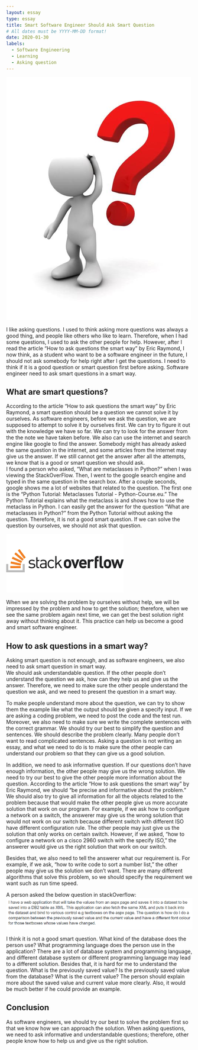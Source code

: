 ```yaml
---
layout: essay
type: essay
title: Smart Software Engineer Should Ask Smart Question 
# All dates must be YYYY-MM-DD format!
date: 2020-01-30
labels: 
  - Software Engineering
  - Learning
  - Asking question
---
```


<img class="ui small top floated image" src="../images/question.jpg">

I like asking questions.  I used to think asking more questions was always a good thing, and people like others who like to learn.  Therefore, when I had some questions, I used to ask the other people for help.   However, after I read the article “How to ask questions the smart way” by Eric Raymond, I now think, as a student who want to be a software engineer in the future, I should not ask somebody for help right after I get the questions.  I need to think if it is a good question or smart question first before asking.   Software engineer need to ask smart questions in a smart way.
## What are smart questions?

According to the article “How to ask questions the smart way” by Eric Raymond, a smart question should be a question we cannot solve it by ourselves.  As software engineers, before we ask the question, we are supposed to attempt to solve it by ourselves first.  We can try to figure it out with the knowledge we have so far.  We can try to look for the answer from the the note we have taken before.  We also can use the internet and search engine like google to find the answer.   Somebody might has already asked the same question in the internet, and some articles from the internet may give us the answer.  If we still cannot get the answer after all the attempts, we know that is a good or smart question we should ask.  
I found a person who asked, “What are metaclasses in Python?” when I was viewing the StackOverFlow. Then, I went to the google search engine and typed in the same question in the search box.  After a couple seconds, google shows me a lot of websites that related to the question.  The first one is the “Python Tutorial: Metaclasses Tutorial - Python-Course.eu.”  The Python Tutorial explains what the metaclass is and shows how to use the metaclass in Python.  I can easily get the answer for the question “What are metaclasses in Python?” from the Python Tutorial without asking the question.  Therefore, it is not a good smart question.  If we can solve the question by ourselves, we should not ask that question.  

<img class="ui small top floated image" src="../images/st.png">

When we are solving the problem by ourselves without help, we will be impressed by the problem and how to get the solution;  therefore, when we see the same problem again next time, we can get the best solution right away without thinking about it.  This practice can help us become a good and smart software engineer. 



## How to ask questions in a smart way?

Asking smart question is not enough, and as software engineers, we also need to ask smart question in smart way.  
We should ask understandable question.  If the other people don’t understand the question we ask, how can they help us and give us the answer.  Therefore, we need to make sure the other people understand the question we ask, and we need to present the question in a smart way.

To make people understand more about the question, we can try to show them the example like what the output should be given a specify input.  If we are asking a coding problem, we need to post the code and the test run.  Moreover, we also need to make sure we write the complete sentences with the correct grammar.  We should try our best to simplify the question and sentences.  We should describe the problem clearly.   Many people don’t want to read complicated sentences.  Asking a question is not writing an essay, and what we need to do is to make sure the other people can understand our problem so that they can give us a good solution.

In addition, we need to ask informative question. If our questions don’t have enough information, the other people may give us the wrong solution.  We need to try our best to give the other people more information about the question.  According to the article “How to ask questions the smart way” by Eric Raymond, we should “be precise and informative about the problem.”  We should also try to give all information for all the objects related to the problem because that would make the other people give us more accurate solution that work on our program.  For example, if we ask how to configure a network on a switch, the answerer may give us the wrong solution that would not work on our switch because different switch with different ISO have different configuration rule.  The other people may just give us the solution that only works on certain switch.  However, if we asked, “how to configure a network on a cisco 2960 switch with the specify ISO,” the answerer would give us the right solution that work on our switch.   

Besides that, we also need to tell the answerer what our requirement is.  For example, if we ask, “how to write code to sort a number list,” the other people may give us the solution we don’t want.  There are many different algorithms that solve this problem, so we should specify the requirement we want such as run time speed.  

A person asked the below question in stackOverflow:
<img class="ui large top floated image" src="../images/Capture.PNG">

I think it is not a good smart question.  What kind of the database does the person use?  What programming language does the person use in the application?  There are a lot of database system and programming language, and different database system or different programming language may lead to a different solution.  Besides that, it is hard for me to understand the question.  What is the previously saved value?  Is the previously saved value from the database?  What is the current value?  The person should explain more about the saved value and current value more clearly.  Also, it would be much better if he could provide an example. 

## Conclusion

As software engineers, we should try our best to solve the problem first so that we know how we can approach the solution.  When asking questions, we need to ask informative and understandable questions; therefore, other people know how to help us and give us the right solution.
